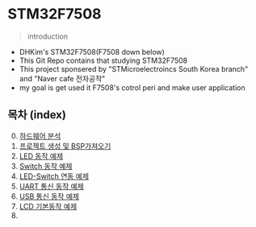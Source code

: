 # STM32F7508
 > introduction
  - DHKim's STM32F7508(F7508 down below)
  - This Git Repo contains that studying STM32F7508
  - This project sponsered by "STMicroelectroincs South Korea branch" and "Naver cafe 전자공작"
  - my goal is get used it F7508's cotrol peri and make user application
 ## 목차 (index)
   0. [하드웨어 분석]()
   1. [프로젝트 생성 및 BSP가져오기]()
   2. [LED 동작 예제]()
   3. [Switch 동작 예제]()
   4. [LED-Switch 연동 예제]()
   5. [UART 통신 동작 예제]()
   6. [USB 통신 동작 예제]()
   7. [LCD 기본동작 예제]()
   8. 
   

